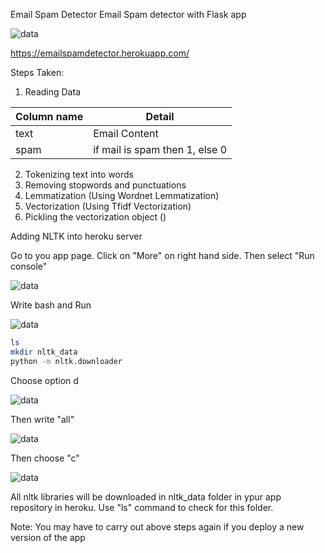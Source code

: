 Email Spam Detector
Email Spam detector with Flask app

![data](https://github.com/yatinkode/email-ham-spam-nltk-flask/blob/master/images/cap1.jpg)

https://emailspamdetector.herokuapp.com/

Steps Taken:
1) Reading Data 

| __Column name__    | __Detail__                                                 |
|--------------------|------------------------------------------------------------|
| text               |  Email Content                                             |
| spam               |  if mail is spam then 1, else 0                            |

2) Tokenizing text into words
3) Removing stopwords and punctuations
4) Lemmatization (Using Wordnet Lemmatization)
5) Vectorization (Using Tfidf Vectorization)
6) Pickling the vectorization object ()

Adding NLTK into heroku server

Go to you app page. Click on "More" on right hand side. Then select "Run console"

![data](https://github.com/yatinkode/email-ham-spam-nltk-flask/blob/master/images/cap2.jpg)

Write bash and Run

![data](https://github.com/yatinkode/email-ham-spam-nltk-flask/blob/master/images/cap3.jpg)



```bash
ls
mkdir nltk_data
python -m nltk.downloader
```

Choose option d

![data](https://github.com/yatinkode/email-ham-spam-nltk-flask/blob/master/images/cap4.jpg)


Then write "all"

![data](https://github.com/yatinkode/email-ham-spam-nltk-flask/blob/master/images/cap5.jpg)


Then choose "c"

![data](https://github.com/yatinkode/email-ham-spam-nltk-flask/blob/master/images/cap6.jpg)


All nltk libraries will be downloaded in nltk_data folder in ypur app repository in heroku. Use "ls" command to check for this folder.

Note: You may have to carry out above steps again if you deploy a new version of the app


